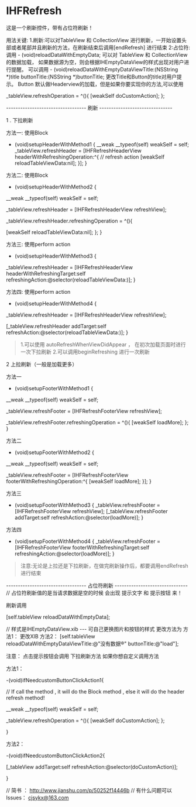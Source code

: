 # IHFRefresh

这是一个刷新控件，带有占位符刷新！

用法关键:
1.刷新:可以对TableView 和 CollectionView 进行刷新，一开始设置头部或者尾部并且刷新的方法，在刷新结束后调用[endRefresh] 进行结束
2:占位符:
调用 - (void)reloadDataWithEmptyData; 可以对 TableView 和 CollectionView 的数据加载， 如果数据源为空，则会根据IHEmptyDataView的样式出现对用户进行提醒。
可以调用 - (void)reloadDataWithEmptyDataViewTitle:(NSString *)title buttonTitle:(NSString *)buttonTitle; 更改Title和Button的title对用户提示。
Button 默认做Headerview的加载，但是如果你要实现你的方法,可以使用  

_tableView.refreshOperation = ^(){
[weakSelf doCustomAction];
};



 ---------------------------------- 刷新 -------------------------------


1 . 下拉刷新

方法一: 使用Block

- (void)setupHeaderWithMethod1 {
__weak __typeof(self) weakSelf = self;
_tableView.refreshHeader = [IHFRefreshHeaderView headerWithRefreshingOperation:^{
// refresh action
[weakSelf reloadTableViewData:nil];
}];
}

方法二: 使用Block


- (void)setupHeaderWithMethod2 {

__weak __typeof(self) weakSelf = self;

_tableView.refreshHeader = [IHFRefreshHeaderView refreshView];

_tableView.refreshHeader.refreshingOperation = ^(){

[weakSelf reloadTableViewData:nil];
};
}

方法三: 使用perform action


- (void)setupHeaderWithMethod3 {

_tableView.refreshHeader = [IHFRefreshHeaderView headerWithRefreshingTarget:self refreshingAction:@selector(reloadTableViewData:)];
}


方法四: 使用perform action

- (void)setupHeaderWithMethod4 {

_tableView.refreshHeader = [IHFRefreshHeaderView refreshView];

[_tableView.refreshHeader addTarget:self refreshAction:@selector(reloadTableViewData:)];
}

> 1.可以使用 autoRefreshWhenViewDidAppear ， 在初次加载页面时进行一次下拉刷新
>2.可以调用beginRefreshing 进行一次刷新

2 上拉刷新（一般是加载更多）

方法一

- (void)setupFooterWithMethod1 {

__weak __typeof(self) weakSelf = self;

_tableView.refreshFooter = [IHFRefreshFooterView refreshView];

_tableView.refreshFooter.refreshingOperation = ^(){
[weakSelf loadMore];
};
}

方法二

- (void)setupFooterWithMethod2 {

__weak __typeof(self) weakSelf = self;

_tableView.refreshFooter = [IHFRefreshFooterView footerWithRefreshingOperation:^{
[weakSelf loadMore];
}];
}

方法三

- (void)setupFooterWithMethod3 {
_tableView.refreshFooter = [IHFRefreshFooterView refreshView];
[_tableView.refreshFooter addTarget:self refreshAction:@selector(loadMore)];
}

方法四


- (void)setupFooterWithMethod4 {
_tableView.refreshFooter = [IHFRefreshFooterView footerWithRefreshingTarget:self refreshingAction:@selector(loadMore)];
}

> 注意:无论是上拉还是下拉刷新，在做完刷新操作后，都要调用endRefresh进行结束

---------------------------------- 占位符刷新 -------------------------------
// 占位符刷新值的是当请求数据是空的时候 会出现 提示文字 和 提示按钮 来！

刷新调用

[self.tableView reloadDataWithEmptyData];

// 样式是IHEmptyDataView.xib --- 可自己更换图片和按钮的样式
更改方法为 
方法1： 更改XIB
方法2： [self.tableView reloadDataWithEmptyDataViewTitle:@"没有数据®" buttonTitle:@"load"];


注意：
点击提示按钮会调用 下拉刷新方法
如果你想自定义调用方法

方法1： 

-(void)ifNeedcustomButtonClickAction1{

// If call the method , it will do the Block method , else it will do the header refresh method!

__weak __typeof(self) weakSelf = self;

_tableView.refreshOperation = ^(){
[weakSelf doCustomAction];
};

}

方法2： 

-(void)ifNeedcustomButtonClickAction2{

[_tableView addTarget:self refreshAction:@selector(doCustomAction)];

}

// 简书 ： http://www.jianshu.com/p/50252f14446b
// 有什么问题可以Issues： cjsykx@163.com
